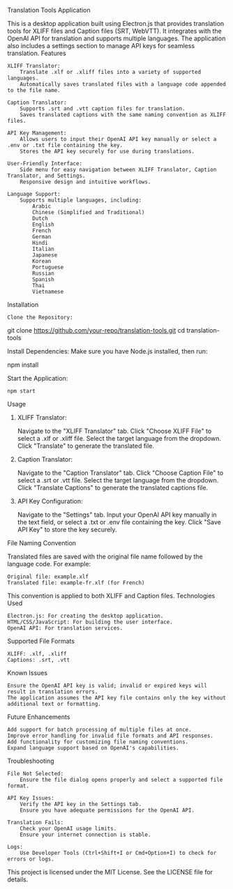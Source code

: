 Translation Tools Application

This is a desktop application built using Electron.js that provides translation tools for XLIFF files and Caption files (SRT, WebVTT). It integrates with the OpenAI API for translation and supports multiple languages. The application also includes a settings section to manage API keys for seamless translation.
Features

    XLIFF Translator:
        Translate .xlf or .xliff files into a variety of supported languages.
        Automatically saves translated files with a language code appended to the file name.

    Caption Translator:
        Supports .srt and .vtt caption files for translation.
        Saves translated captions with the same naming convention as XLIFF files.

    API Key Management:
        Allows users to input their OpenAI API key manually or select a .env or .txt file containing the key.
        Stores the API key securely for use during translations.

    User-Friendly Interface:
        Side menu for easy navigation between XLIFF Translator, Caption Translator, and Settings.
        Responsive design and intuitive workflows.

    Language Support:
        Supports multiple languages, including:
            Arabic
            Chinese (Simplified and Traditional)
            Dutch
            English
            French
            German
            Hindi
            Italian
            Japanese
            Korean
            Portuguese
            Russian
            Spanish
            Thai
            Vietnamese

Installation

    Clone the Repository:

git clone https://github.com/your-repo/translation-tools.git
cd translation-tools

Install Dependencies: Make sure you have Node.js installed, then run:

npm install

Start the Application:

    npm start

Usage
1. XLIFF Translator:

    Navigate to the "XLIFF Translator" tab.
    Click "Choose XLIFF File" to select a .xlf or .xliff file.
    Select the target language from the dropdown.
    Click "Translate" to generate the translated file.

2. Caption Translator:

    Navigate to the "Caption Translator" tab.
    Click "Choose Caption File" to select a .srt or .vtt file.
    Select the target language from the dropdown.
    Click "Translate Captions" to generate the translated captions file.

3. API Key Configuration:

    Navigate to the "Settings" tab.
    Input your OpenAI API key manually in the text field, or select a .txt or .env file containing the key.
    Click "Save API Key" to store the key securely.

File Naming Convention

Translated files are saved with the original file name followed by the language code. For example:

    Original file: example.xlf
    Translated file: example-fr.xlf (for French)

This convention is applied to both XLIFF and Caption files.
Technologies Used

    Electron.js: For creating the desktop application.
    HTML/CSS/JavaScript: For building the user interface.
    OpenAI API: For translation services.

Supported File Formats

    XLIFF: .xlf, .xliff
    Captions: .srt, .vtt

Known Issues

    Ensure the OpenAI API key is valid; invalid or expired keys will result in translation errors.
    The application assumes the API key file contains only the key without additional text or formatting.

Future Enhancements

    Add support for batch processing of multiple files at once.
    Improve error handling for invalid file formats and API responses.
    Add functionality for customizing file naming conventions.
    Expand language support based on OpenAI's capabilities.

Troubleshooting

    File Not Selected:
        Ensure the file dialog opens properly and select a supported file format.

    API Key Issues:
        Verify the API key in the Settings tab.
        Ensure you have adequate permissions for the OpenAI API.

    Translation Fails:
        Check your OpenAI usage limits.
        Ensure your internet connection is stable.

    Logs:
        Use Developer Tools (Ctrl+Shift+I or Cmd+Option+I) to check for errors or logs.


This project is licensed under the MIT License. See the LICENSE file for details.
